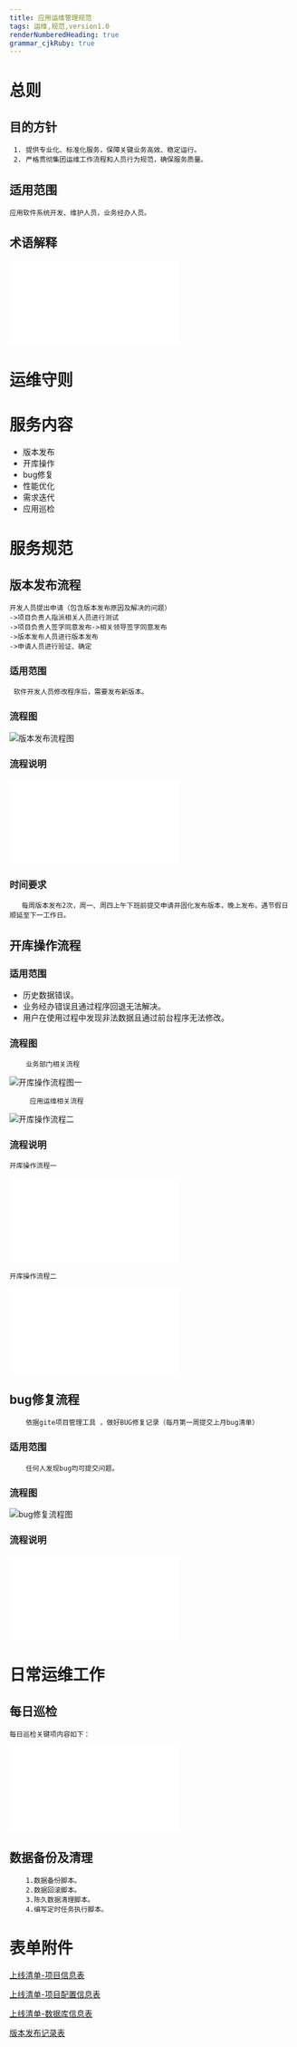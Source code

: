 ```yaml
---
title: 应用运维管理规范
tags: 运维,规范,version1.0
renderNumberedHeading: true
grammar_cjkRuby: true
---
```

# 总则
## 目的方针

	 1. 提供专业化、标准化服务，保障关键业务高效、稳定运行。
	 2. 严格贯彻集团运维工作流程和人员行为规范，确保服务质量。

## 适用范围
	应用软件系统开发、维护人员，业务经办人员。
## 术语解释

![表格1 术语解释](./attachments/1584686788462.table.html)

# 运维守则

# 服务内容

- 版本发布
- 开库操作
- bug修复
- 性能优化
- 需求迭代
- 应用巡检

# 服务规范
## 版本发布流程

	开发人员提出申请（包含版本发布原因及解决的问题）
	->项目负责人指派相关人员进行测试
	->项目负责人签字同意发布->相关领导签字同意发布
	->版本发布人员进行版本发布
	->申请人员进行验证、确定

 ### 适用范围
	 软件开发人员修改程序后，需要发布新版本。
 ### 流程图
 ![版本发布流程图](./images/版本发布流程图.png)
 ### 流程说明

![表1 版本发布流程说明](./attachments/1584691206338.table.html)

 ### 时间要求
	
``` 
   每周版本发布2次，周一、周四上午下班前提交申请并固化发布版本，晚上发布，遇节假日顺延至下一工作日。
```
## 开库操作流程
### 适用范围

 - 历史数据错误。
 - 业务经办错误且通过程序回退无法解决。
 - 用户在使用过程中发现非法数据且通过前台程序无法修改。

### 流程图
```
	业务部门相关流程
```
![开库操作流程图一](./images/开库流程一.png)

```
     应用运维相关流程
```
![开库操作流程二](./images/开库流程二.png)
### 流程说明
```
开库操作流程一
```

![开库操作流程说明一](./attachments/1584712043735.table.html)

```
开库操作流程二
```

![开库操作流程说明二](./attachments/1584712433882.table.html)


## bug修复流程
```
	依据gite项目管理工具 ，做好BUG修复记录（每月第一周提交上月bug清单）
```
### 适用范围
```
	任何人发现bug均可提交问题。
```
### 流程图
![bug修复流程图](./images/bug修复流程.png)
### 流程说明

![bug修复流程说明](./attachments/1584713567802.table.html)

# 日常运维工作
## 每日巡检
```
每日巡检关键项内容如下：
```

![每日巡检](./attachments/1584714219153.table.html)
## 数据备份及清理
```
	1.数据备份脚本。
	2.数据回滚脚本。
	3.陈久数据清理脚本。
	4.编写定时任务执行脚本。
```
# 表单附件

[上线清单-项目信息表](./attachments/1584714872148.table.html)

[上线清单-项目配置信息表](./attachments/1584715013041.table.html)

[上线清单-数据库信息表](./attachments/1584715183445.table.html)

[版本发布记录表](./attachments/1584716254504.table.html)